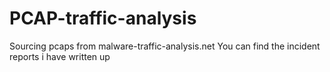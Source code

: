 # PCAP-traffic-analysis
Sourcing pcaps from malware-traffic-analysis.net
You can find the incident reports i have written up
